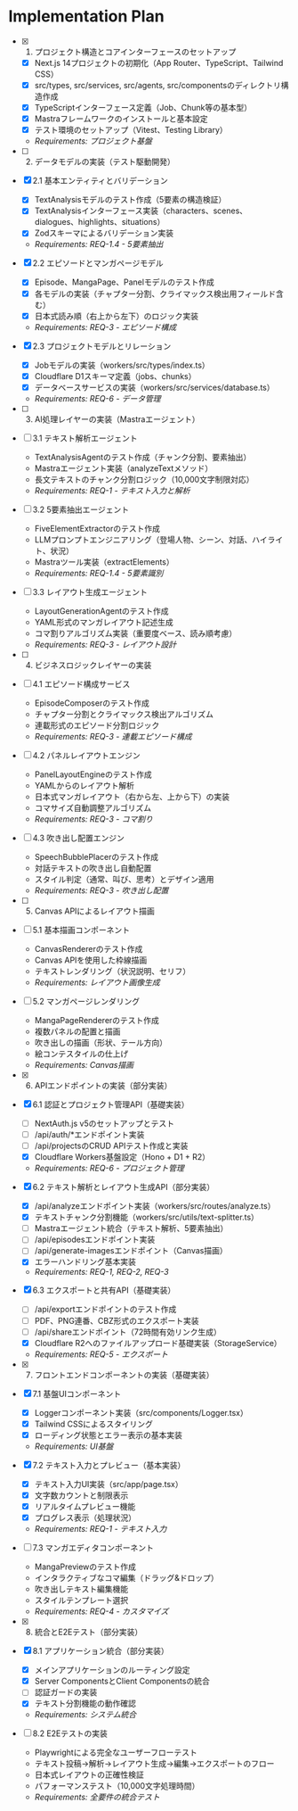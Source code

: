 # Implementation Plan

- [x] 1. プロジェクト構造とコアインターフェースのセットアップ
  - [x] Next.js 14プロジェクトの初期化（App Router、TypeScript、Tailwind CSS）
  - [x] src/types, src/services, src/agents, src/componentsのディレクトリ構造作成
  - [x] TypeScriptインターフェース定義（Job、Chunk等の基本型）
  - [x] Mastraフレームワークのインストールと基本設定
  - [x] テスト環境のセットアップ（Vitest、Testing Library）
  - _Requirements: プロジェクト基盤_

- [ ] 2. データモデルの実装（テスト駆動開発）
- [x] 2.1 基本エンティティとバリデーション
  - [x] TextAnalysisモデルのテスト作成（5要素の構造検証）
  - [x] TextAnalysisインターフェース実装（characters、scenes、dialogues、highlights、situations）
  - [x] Zodスキーマによるバリデーション実装
  - _Requirements: REQ-1.4 - 5要素抽出_

- [x] 2.2 エピソードとマンガページモデル
  - [x] Episode、MangaPage、Panelモデルのテスト作成
  - [x] 各モデルの実装（チャプター分割、クライマックス検出用フィールド含む）
  - [x] 日本式読み順（右上から左下）のロジック実装
  - _Requirements: REQ-3 - エピソード構成_

- [x] 2.3 プロジェクトモデルとリレーション
  - [x] Jobモデルの実装（workers/src/types/index.ts）
  - [x] Cloudflare D1スキーマ定義（jobs、chunks）
  - [x] データベースサービスの実装（workers/src/services/database.ts）
  - _Requirements: REQ-6 - データ管理_

- [ ] 3. AI処理レイヤーの実装（Mastraエージェント）
- [ ] 3.1 テキスト解析エージェント
  - TextAnalysisAgentのテスト作成（チャンク分割、要素抽出）
  - Mastraエージェント実装（analyzeTextメソッド）
  - 長文テキストのチャンク分割ロジック（10,000文字制限対応）
  - _Requirements: REQ-1 - テキスト入力と解析_

- [ ] 3.2 5要素抽出エージェント
  - FiveElementExtractorのテスト作成
  - LLMプロンプトエンジニアリング（登場人物、シーン、対話、ハイライト、状況）
  - Mastraツール実装（extractElements）
  - _Requirements: REQ-1.4 - 5要素識別_

- [ ] 3.3 レイアウト生成エージェント
  - LayoutGenerationAgentのテスト作成
  - YAML形式のマンガレイアウト記述生成
  - コマ割りアルゴリズム実装（重要度ベース、読み順考慮）
  - _Requirements: REQ-3 - レイアウト設計_

- [ ] 4. ビジネスロジックレイヤーの実装
- [ ] 4.1 エピソード構成サービス
  - EpisodeComposerのテスト作成
  - チャプター分割とクライマックス検出アルゴリズム
  - 連載形式のエピソード分割ロジック
  - _Requirements: REQ-3 - 連載エピソード構成_

- [ ] 4.2 パネルレイアウトエンジン
  - PanelLayoutEngineのテスト作成
  - YAMLからのレイアウト解析
  - 日本式マンガレイアウト（右から左、上から下）の実装
  - コマサイズ自動調整アルゴリズム
  - _Requirements: REQ-3 - コマ割り_

- [ ] 4.3 吹き出し配置エンジン
  - SpeechBubblePlacerのテスト作成
  - 対話テキストの吹き出し自動配置
  - スタイル判定（通常、叫び、思考）とデザイン適用
  - _Requirements: REQ-3 - 吹き出し配置_

- [ ] 5. Canvas APIによるレイアウト描画
- [ ] 5.1 基本描画コンポーネント
  - CanvasRendererのテスト作成
  - Canvas APIを使用した枠線描画
  - テキストレンダリング（状況説明、セリフ）
  - _Requirements: レイアウト画像生成_

- [ ] 5.2 マンガページレンダリング
  - MangaPageRendererのテスト作成
  - 複数パネルの配置と描画
  - 吹き出しの描画（形状、テール方向）
  - 絵コンテスタイルの仕上げ
  - _Requirements: Canvas描画_

- [x] 6. APIエンドポイントの実装（部分実装）
- [x] 6.1 認証とプロジェクト管理API（基礎実装）
  - [ ] NextAuth.js v5のセットアップとテスト
  - [ ] /api/auth/*エンドポイント実装
  - [ ] /api/projectsのCRUD APIテスト作成と実装
  - [x] Cloudflare Workers基盤設定（Hono + D1 + R2）
  - _Requirements: REQ-6 - プロジェクト管理_

- [x] 6.2 テキスト解析とレイアウト生成API（部分実装）
  - [x] /api/analyzeエンドポイント実装（workers/src/routes/analyze.ts）
  - [x] テキストチャンク分割機能（workers/src/utils/text-splitter.ts）
  - [ ] Mastraエージェント統合（テキスト解析、5要素抽出）
  - [ ] /api/episodesエンドポイント実装
  - [ ] /api/generate-imagesエンドポイント（Canvas描画）
  - [x] エラーハンドリング基本実装
  - _Requirements: REQ-1, REQ-2, REQ-3_

- [x] 6.3 エクスポートと共有API（基礎実装）
  - [ ] /api/exportエンドポイントのテスト作成
  - [ ] PDF、PNG連番、CBZ形式のエクスポート実装
  - [ ] /api/shareエンドポイント（72時間有効リンク生成）
  - [x] Cloudflare R2へのファイルアップロード基礎実装（StorageService）
  - _Requirements: REQ-5 - エクスポート_

- [x] 7. フロントエンドコンポーネントの実装（基礎実装）
- [x] 7.1 基盤UIコンポーネント
  - [x] Loggerコンポーネント実装（src/components/Logger.tsx）
  - [x] Tailwind CSSによるスタイリング
  - [x] ローディング状態とエラー表示の基本実装
  - _Requirements: UI基盤_

- [x] 7.2 テキスト入力とプレビュー（基本実装）
  - [x] テキスト入力UI実装（src/app/page.tsx）
  - [x] 文字数カウントと制限表示
  - [x] リアルタイムプレビュー機能
  - [x] プログレス表示（処理状況）
  - _Requirements: REQ-1 - テキスト入力_

- [ ] 7.3 マンガエディタコンポーネント
  - MangaPreviewのテスト作成
  - インタラクティブなコマ編集（ドラッグ&ドロップ）
  - 吹き出しテキスト編集機能
  - スタイルテンプレート選択
  - _Requirements: REQ-4 - カスタマイズ_

- [x] 8. 統合とE2Eテスト（部分実装）
- [x] 8.1 アプリケーション統合（部分実装）
  - [x] メインアプリケーションのルーティング設定
  - [x] Server ComponentsとClient Componentsの統合
  - [ ] 認証ガードの実装
  - [x] テキスト分割機能の動作確認
  - _Requirements: システム統合_

- [ ] 8.2 E2Eテストの実装
  - Playwrightによる完全なユーザーフローテスト
  - テキスト投稿→解析→レイアウト生成→編集→エクスポートのフロー
  - 日本式レイアウトの正確性検証
  - パフォーマンステスト（10,000文字処理時間）
  - _Requirements: 全要件の統合テスト_